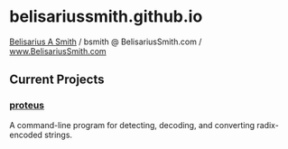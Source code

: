 # [](#header-1)belisariussmith.github.io
<a href="https://wwww.belisariussmith.com/">Belisarius A Smith</a> / bsmith @ BelisariusSmith.com / <a href="https://www.belisariussmith.com/">www.BelisariusSmith.com</a>
## [](#header-2)Current Projects

### [](#header-3) [proteus](proteus/)
A command-line program for detecting, decoding, and converting radix-encoded strings.
